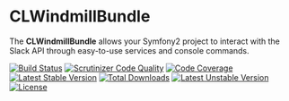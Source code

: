 CLWindmillBundle
================

The **CLWindmillBundle** allows your Symfony2 project to interact with the Slack API through easy-to-use services and console commands.

[![Build Status](https://secure.travis-ci.org/cleentfaar/CLSlackBundle.svg)](http://travis-ci.org/cleentfaar/CLSlackBundle)
[![Scrutinizer Code Quality](https://scrutinizer-ci.com/g/cleentfaar/CLSlackBundle/badges/quality-score.png?b=master)](https://scrutinizer-ci.com/g/cleentfaar/CLSlackBundle/?branch=master)
[![Code Coverage](https://scrutinizer-ci.com/g/cleentfaar/CLSlackBundle/badges/coverage.png?b=master)](https://scrutinizer-ci.com/g/cleentfaar/CLSlackBundle/?branch=master)<br/>
[![Latest Stable Version](https://poser.pugx.org/cleentfaar/slack-bundle/v/stable.svg)](https://packagist.org/packages/cleentfaar/slack-bundle)
[![Total Downloads](https://poser.pugx.org/cleentfaar/slack-bundle/downloads.svg)](https://packagist.org/packages/cleentfaar/slack-bundle)
[![Latest Unstable Version](https://poser.pugx.org/cleentfaar/slack-bundle/v/unstable.svg)](https://packagist.org/packages/cleentfaar/slack-bundle)
[![License](https://poser.pugx.org/cleentfaar/slack-bundle/license.svg)](https://packagist.org/packages/cleentfaar/slack-bundle)
